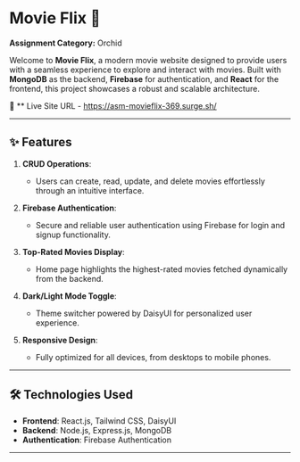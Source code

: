 # Movie Flix 🎥  
**Assignment Category:** Orchid  

Welcome to **Movie Flix**, a modern movie website designed to provide users with a seamless experience to explore and interact with movies. Built with **MongoDB** as the backend, **Firebase** for authentication, and **React** for the frontend, this project showcases a robust and scalable architecture.  

🔗 ** Live Site URL - https://asm-movieflix-369.surge.sh/

---

## ✨ Features  
1. **CRUD Operations**:  
   - Users can create, read, update, and delete movies effortlessly through an intuitive interface.  

2. **Firebase Authentication**:  
   - Secure and reliable user authentication using Firebase for login and signup functionality.  

3. **Top-Rated Movies Display**:  
   - Home page highlights the highest-rated movies fetched dynamically from the backend.  

4. **Dark/Light Mode Toggle**:  
   - Theme switcher powered by DaisyUI for personalized user experience.  

5. **Responsive Design**:  
   - Fully optimized for all devices, from desktops to mobile phones.  

---

## 🛠️ Technologies Used  
- **Frontend**: React.js, Tailwind CSS, DaisyUI  
- **Backend**: Node.js, Express.js, MongoDB  
- **Authentication**: Firebase Authentication  


---

